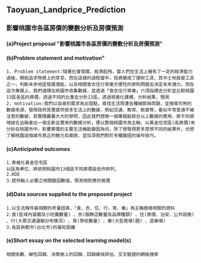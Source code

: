 ## Taoyuan_Landprice_Prediction
### 影響桃園市各區房價的變數分析及房價預測
#### (a)Project proposal "影響桃園市各區房價的變數分析及房價預測"
#### (b)Problem statement and motivation"
    1. Problem statement:隨著社會發展，經濟起飛，當人們在生活上擁有了一定的經濟能力過後，開始追求物質上的享受，而在這樣的過程當中，投資變成了理財工具，其中土地就是工具之一，判斷未來地區發展潛能，以及相關食衣住行育樂方便性的原則問題去決定未來潛力，而在這次專題上，我們選擇在桃園市收集數據，並透過「食衣住行育樂」六項指標去分析並比較桃園13區各區的房價，透過不同的比重去分析13區，透過視覺化建模，分析結果，預測
    2. motivation:我們以自身的需求為出發點，尋找生活周遭各種細節與問題，並搜尋可用的數據來源，發現政府其實提供很多生活上的數據，例如交通、教育、飲食等，看似平常普通不被注意的數據，其實隱藏著大大的學問，因此我們想做一個專題能綜合以上數據的應用，將不同領域結合且融會出一個全新且實用的數據分析，便以整個桃園市為主軸，以黃金住宅區(高房價)來分析在桃園市中，影響房價的主要生活機能變因為何，除了想發現更多意想不同的結果外，也想了解桃園這個城市真正的魅力及面貌，並加深我們對於多種變因的操作技巧。
#### (c)Anticipated outcomes
    1.表格化黃金住宅區
    以區為單位，將依照桃園市13個區不同房價高低作排列,
    2.KDE
    3.提供輸入必要之相關變因數值，預測相對應的房價
#### (d)Data sources supplied to the proposed project
    1.以生活條件最相關的考量因素，「食、衣、住、行、育、樂」為主軸搜尋相關的資料
    2.食(區域內餐廳及小吃攤數量) 、衣(服飾店數量及品牌種類) 、住(房價、治安、公共設施) 、行(大眾交通運輸分布情況) 、育(學校數量) 、樂(大型商場(圈) 、遊樂場)
    3.各區與都市(台北市)的最短距離 
#### (e)Short essay on the selected learning model(s)
    相關係數、線性回歸、決策樹上的回歸、回歸績效評估、交叉驗證的網格搜索
